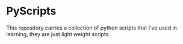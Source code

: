 # PyScripts
This repository carries a collection of python scripts that I've used in learning, they are just light weight scripts.
